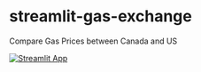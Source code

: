 # streamlit-gas-exchange
Compare Gas Prices between Canada and US

<a href="https://compare-gas-prices.streamlit.app" rel="nofollow"><img src="https://camo.githubusercontent.com/767be70c92254555bd347ab07908fec67854c2264b77702581bd230fd7eac54f/68747470733a2f2f7374617469632e73747265616d6c69742e696f2f6261646765732f73747265616d6c69745f62616467655f626c61636b5f77686974652e737667" alt="Streamlit App" data-canonical-src="https://static.streamlit.io/badges/streamlit_badge_black_white.svg" style="max-width: 100%;"></a>
